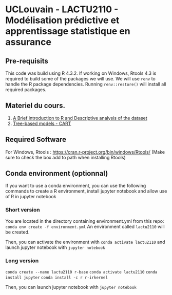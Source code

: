 # UCLouvain - LACTU2110  - Modélisation prédictive et apprentissage statistique en assurance

## Pre-requisits

This code was build using R 4.3.2. 
If working on Windows, Rtools 4.3 is required to build some of the packages we will use.
We will use `renv` to handle the R package dependencies.
Running `renv::restore()` will install all required packages.


## Materiel du cours.

1. [A Brief introduction to R and Descriptive analysis of the dataset](1.%20Introduction/1.%20Brief%20Introduction%20to%20R%20and%20Descriptive%20Analysis%20of%20the%20Dataset.md)
2. [Tree-based models - CART](2.%20CART/2.%20Tree-based%20models%20-%20CART.md)

## Required Software

For Windows, Rtools : https://cran.r-project.org/bin/windows/Rtools/ (Make sure to check the box add to path when installing Rtools)

## Conda environment (optionnal)

If you want to use a conda environment, you can use the following commands to create a R environment, install jupyter notebook and allow use of R in jupyter notebook

### Short version 

You are located in the directory containing environment.yml from this repo:
`conda env create -f environment.yml`
An environment called `lactu2110` will be created.

Then, you can activate the environment with `conda activate lactu2110` and launch jupyter notebook with
`jupyter notebook`

### Long version

`conda create --name lactu2110 r-base`
`conda activate lactu2110`
`conda install jupyter`
`conda install -c r r-irkernel`

Then, you can launch jupyter notebook with
`jupyter notebook`
